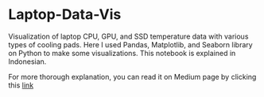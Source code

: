 # Laptop-Data-Vis

Visualization of laptop CPU, GPU, and SSD temperature data with various types of cooling pads. Here I used Pandas, Matplotlib, and Seaborn library on Python to make some visualizations. This notebook is explained in Indonesian.

For more thorough explanation, you can read it on Medium page by clicking this [link](https://medium.com/@hafizhry/cooling-pad-untuk-laptop-ngaruh-159e1d0ecb7)
